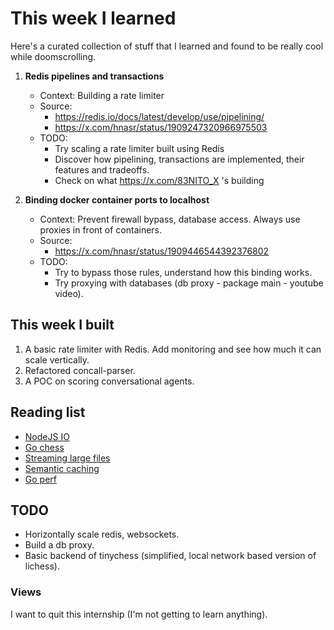 # This week I learned

Here's a curated collection of stuff that I learned and found to be really cool while doomscrolling.

1. **Redis pipelines and transactions**
    - Context: Building a rate limiter
    - Source: 
      - https://redis.io/docs/latest/develop/use/pipelining/
      - https://x.com/hnasr/status/1909247320966975503
    - TODO: 
      - Try scaling a rate limiter built using Redis
      - Discover how pipelining, transactions are implemented, their features and tradeoffs. 
      - Check on what https://x.com/83NITO_X 's building


2. **Binding docker container ports to localhost**
    - Context: Prevent firewall bypass, database access. Always use proxies in front of containers.
    - Source:
      - https://x.com/hnasr/status/1909446544392376802
    - TODO:
      - Try to bypass those rules, understand how this binding works.
      - Try proxying with databases (db proxy - package main - youtube video).


## This week I built
1. A basic rate limiter with Redis. Add monitoring and see how much it can scale vertically.
2. Refactored concall-parser.
3. A POC on scoring conversational agents.

## Reading list
- [NodeJS IO](https://x.com/hnasr/status/1909300814214316122)
- [Go chess](https://github.com/CorentinGS/chess)
- [Streaming large files](https://x.com/TheGoDev/status/1908479984869552403)
- [Semantic caching](https://x.com/_reachsumit/status/1908035427791175950)
- [Go perf](https://x.com/TheBraveByte/status/1907506929481519160)

## TODO
- Horizontally scale redis, websockets.
- Build a db proxy.
- Basic backend of tinychess (simplified, local network based version of lichess).


### Views

I want to quit this internship (I'm not getting to learn anything).